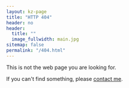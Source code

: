 ```yaml
---
layout: kz-page
title: "HTTP 404"
header: no
header:
  title: ""
  image_fullwidth: main.jpg
sitemap: false
permalink: "/404.html"
---
```


This is not the web page you are looking for.

If you can't find something, please <a href="mailto:hello@karina.io" target="_blank">contact me</a>.
